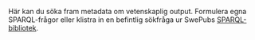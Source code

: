 Här kan du söka fram metadata om vetenskaplig output. Formulera egna SPARQL-frågor eller klistra in en befintlig sökfråga ur SwePubs [SPARQL-bibliotek](https://github.com/libris/swepub-sparql).
